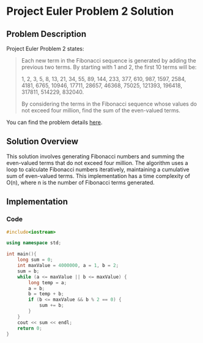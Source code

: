 # Project Euler Problem 2 Solution

## Problem Description

Project Euler Problem 2 states:

> Each new term in the Fibonacci sequence is generated by adding the previous two terms. By starting with 1 and 2, the first 10 terms will be:
>
> 1, 2, 3, 5, 8, 13, 21, 34, 55, 89, 144, 233, 377, 610, 987, 1597, 2584, 4181, 6765, 10946, 17711, 28657, 46368, 75025, 121393, 196418, 317811, 514229, 832040.
>
> By considering the terms in the Fibonacci sequence whose values do not exceed four million, find the sum of the even-valued terms.

You can find the problem details [here](https://projecteuler.net/problem=2).

## Solution Overview

This solution involves generating Fibonacci numbers and summing the even-valued terms that do not exceed four million. The algorithm uses a loop to calculate Fibonacci numbers iteratively, maintaining a cumulative sum of even-valued terms. This implementation has a time complexity of O(n), where n is the number of Fibonacci terms generated.

## Implementation

### Code

```cpp
#include<iostream>

using namespace std;

int main(){
    long sum = 0;
    int maxValue = 4000000, a = 1, b = 2;
    sum = b;
    while (a <= maxValue || b <= maxValue) {
        long temp = a;
        a = b;
        b = temp + b;
        if (b <= maxValue && b % 2 == 0) {
            sum += b;
        }
    }
    cout << sum << endl;
    return 0;
}
